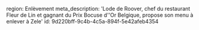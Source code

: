 region: Enlèvement
meta_description: 'Lode de Roover, chef du restaurant Fleur de Lin et gagnant du Prix Bocuse d''Or Belgique, propose son menu à enlever à Zele'
id: 9d220bff-9c4b-4c5a-894f-5e42afeb4354
